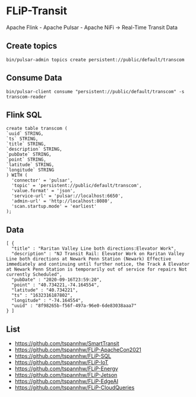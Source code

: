 # FLiP-Transit

Apache Flink - Apache Pulsar - Apache NiFi -> Real-Time Transit Data


## Create topics

```
bin/pulsar-admin topics create persistent://public/default/transcom

```


## Consume Data

```
bin/pulsar-client consume "persistent://public/default/transcom" -s transcom-reader
```

## Flink SQL

```
create table transcom (
`uuid` STRING, 
`ts` STRING,  
`title` STRING, 
`description` STRING, 
`pubDate` STRING, 
`point` STRING,
`latitude` STRING,
`longitude` STRING
) WITH (
  'connector' = 'pulsar',
  'topic' = 'persistent://public/default/transcom',
  'value.format' = 'json',
  'service-url' = 'pulsar://localhost:6650',
  'admin-url' = 'http://localhost:8080',
  'scan.startup.mode' = 'earliest' 
);
```

## Data

```
[ {
  "title" : "Raritan Valley Line both directions:Elevator Work",
  "description" : "NJ Transit Rail: Elevator Work on Raritan Valley Line both directions at Newark Penn Station (Newark) Effective immediately and continuing until further notice, the Track A Elevator at Newark Penn Station is temporarily out of service for repairs Not currently Scheduled",
  "pubDate" : "2020-09-16T23:59:20",
  "point" : "40.734221,-74.164554",
  "latitude" : "40.734221",
  "ts" : "1632316187802",
  "longitude" : "-74.164554",
  "uuid" : "8f98265b-f56f-497a-96e0-6de83038aaa7"
} ]
```


## List

* https://github.com/tspannhw/SmartTransit
* https://github.com/tspannhw/FLiP-ApacheCon2021
* https://github.com/tspannhw/FLiP-SQL
* https://github.com/tspannhw/FLiP-IoT
* https://github.com/tspannhw/FLiP-Energy
* https://github.com/tspannhw/FLiP-Jetson
* https://github.com/tspannhw/FLiP-EdgeAI
* https://github.com/tspannhw/FLiP-CloudQueries


